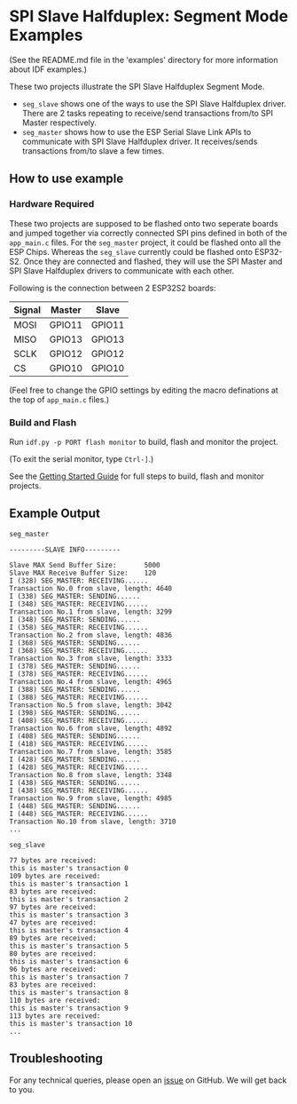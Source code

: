 # SPI Slave Halfduplex: Segment Mode Examples

(See the README.md file in the 'examples' directory for more information about IDF examples.)

These two projects illustrate the SPI Slave Halfduplex Segment Mode.
* ``seg_slave`` shows one of the ways to use the SPI Slave Halfduplex driver. There are 2 tasks repeating to receive/send transactions from/to SPI Master respectively.
* ``seg_master`` shows how to use the ESP Serial Slave Link APIs to communicate with SPI Slave Halfduplex driver. It receives/sends transactions from/to slave a few times.

## How to use example

### Hardware Required

These two projects are supposed to be flashed onto two seperate boards and jumped together via correctly connected SPI pins defined in both of the ``app_main.c`` files. For the ``seg_master`` project, it could be flashed onto all the ESP Chips. Whereas the ``seg_slave`` currently could be flashed onto ESP32-S2. Once they are connected and flashed, they will use the SPI Master and SPI Slave Halfduplex drivers to communicate with each other.

Following is the connection between 2 ESP32S2 boards:

| Signal    | Master | Slave  |
|-----------|--------|--------|
| MOSI      | GPIO11 | GPIO11 |
| MISO      | GPIO13 | GPIO13 |
| SCLK      | GPIO12 | GPIO12 |
| CS        | GPIO10 | GPIO10 |

(Feel free to change the GPIO settings by editing the macro definations at the top of ``app_main.c`` files.)

### Build and Flash

Run `idf.py -p PORT flash monitor` to build, flash and monitor the project.

(To exit the serial monitor, type ``Ctrl-]``.)

See the [Getting Started Guide](https://docs.espressif.com/projects/esp-idf/en/latest/get-started/index.html) for full steps to build, flash and monitor projects.

## Example Output

``seg_master``
```
---------SLAVE INFO---------

Slave MAX Send Buffer Size:       5000
Slave MAX Receive Buffer Size:    120
I (328) SEG_MASTER: RECEIVING......
Transaction No.0 from slave, length: 4640
I (338) SEG_MASTER: SENDING......
I (348) SEG_MASTER: RECEIVING......
Transaction No.1 from slave, length: 3299
I (348) SEG_MASTER: SENDING......
I (358) SEG_MASTER: RECEIVING......
Transaction No.2 from slave, length: 4836
I (368) SEG_MASTER: SENDING......
I (368) SEG_MASTER: RECEIVING......
Transaction No.3 from slave, length: 3333
I (378) SEG_MASTER: SENDING......
I (378) SEG_MASTER: RECEIVING......
Transaction No.4 from slave, length: 4965
I (388) SEG_MASTER: SENDING......
I (388) SEG_MASTER: RECEIVING......
Transaction No.5 from slave, length: 3042
I (398) SEG_MASTER: SENDING......
I (408) SEG_MASTER: RECEIVING......
Transaction No.6 from slave, length: 4892
I (408) SEG_MASTER: SENDING......
I (418) SEG_MASTER: RECEIVING......
Transaction No.7 from slave, length: 3585
I (428) SEG_MASTER: SENDING......
I (428) SEG_MASTER: RECEIVING......
Transaction No.8 from slave, length: 3348
I (438) SEG_MASTER: SENDING......
I (438) SEG_MASTER: RECEIVING......
Transaction No.9 from slave, length: 4985
I (448) SEG_MASTER: SENDING......
I (448) SEG_MASTER: RECEIVING......
Transaction No.10 from slave, length: 3710
...
```

``seg_slave``
```
77 bytes are received:
this is master's transaction 0
109 bytes are received:
this is master's transaction 1
83 bytes are received:
this is master's transaction 2
97 bytes are received:
this is master's transaction 3
47 bytes are received:
this is master's transaction 4
89 bytes are received:
this is master's transaction 5
80 bytes are received:
this is master's transaction 6
96 bytes are received:
this is master's transaction 7
83 bytes are received:
this is master's transaction 8
110 bytes are received:
this is master's transaction 9
113 bytes are received:
this is master's transaction 10
...
```

## Troubleshooting

For any technical queries, please open an [issue](https://github.com/espressif/esp-idf/issues) on GitHub. We will get back to you.
